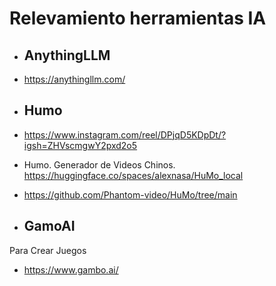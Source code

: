 # Relevamiento herramientas IA

- ## AnythingLLM

- https://anythingllm.com/

- ## Humo
- https://www.instagram.com/reel/DPjqD5KDpDt/?igsh=ZHVscmgwY2pxd2o5
- Humo. Generador de Videos Chinos. https://huggingface.co/spaces/alexnasa/HuMo_local
- https://github.com/Phantom-video/HuMo/tree/main

- ## GamoAI
Para Crear Juegos
- https://www.gambo.ai/

